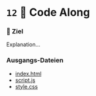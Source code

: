 # ``12`` 📑 Code Along

### 🏁 Ziel
Explanation...

### Ausgangs-Dateien
- [index.html](./index.html)
- [script.js](./script.js)
- [style.css](./style.css)
